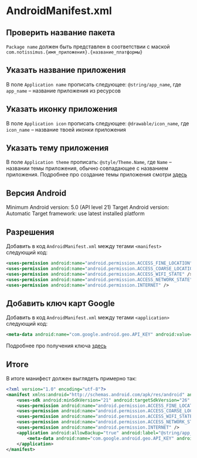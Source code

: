 # AndroidManifest.xml

## Проверить название пакета

`Package name` должен быть представлен в соответствии с маской `com.notissimus.{имя_приложения}.{название_платформы}`

## Указать название приложения

В поле `Application name` прописать следующее: `@string/app_name`, где `app_name` – название приложения из ресурсов

## Указать иконку приложения

В поле `Application icon` прописать следующее: `@drawable/icon_name`, где `icon_name` – название твоей иконки приложения

## Указать тему приложения

В поле `Application theme` прописать: `@style/Theme.Name`, где `Name` – названии темы приложения, обычно совпадающее с названием приложения. Подробнее про создание темы приложения смотри [здесь](sozdanie-temi-prilozheniya.md)

## Версия Android

Minimum Android version: 5.0 (API level 21)
Target Android version: Automatic
Target framework: use latest installed platform

## Разрешения

Добавить в код `AndroidManifest.xml` между тегами `<manifest>` следующий код:

```xml
<uses-permission android:name="android.permission.ACCESS_FINE_LOCATION" />
<uses-permission android:name="android.permission.ACCESS_COARSE_LOCATION" />
<uses-permission android:name="android.permission.ACCESS_WIFI_STATE" />
<uses-permission android:name="android.permission.ACCESS_NETWORK_STATE" />
<uses-permission android:name="android.permission.INTERNET" />
```

## Добавить ключ карт Google

Добавить в код `AndroidManifest.xml` между тегами `<application>` следующий код:

```xml
<meta-data android:name="com.google.android.geo.API_KEY" android:value="api_key" />
```

Подробнее про получения ключа [здесь](https://developers.google.com/maps/documentation/android-api/signup?hl=ru)

## Итоге

В итоге манифест должен выглядеть примерно так:

```xml
<?xml version="1.0" encoding="utf-8"?>
<manifest xmlns:android="http://schemas.android.com/apk/res/android" android:versionCode="1" android:versionName="1.0" package="com.notissimus.app_name.platform_name">
	<uses-sdk android:minSdkVersion="21" android:targetSdkVersion="26" />
	<uses-permission android:name="android.permission.ACCESS_FINE_LOCATION" />
	<uses-permission android:name="android.permission.ACCESS_COARSE_LOCATION" />
	<uses-permission android:name="android.permission.ACCESS_WIFI_STATE" />
	<uses-permission android:name="android.permission.ACCESS_NETWORK_STATE" />
	<uses-permission android:name="android.permission.INTERNET" />
	<application android:allowBackup="true" android:label="@string/app_name" android:theme="@style/Theme.Name" android:icon="@drawable/icon_name">
		<meta-data android:name="com.google.android.geo.API_KEY" android:value="api_key" />
	</application>
</manifest>
```